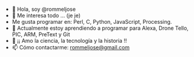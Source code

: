 - 👋 Hola, soy @rommeljose
- 👀 Me interesa todo ... (je je)
- Me gusta programar en: Perl, C,  Python, JavaScript, Processing.
- 🌱 Actualmente estoy aprendiendo a programar para Alexa, Drone Tello, PIC, ARM, PreText y Git
- 💞️ ¡¡ Amo la ciencia, la tecnología y la historia !!
- 📫 Cómo contactarme: rommeljose@gmail.com


<!---
rommeljose/rommeljose is a ✨ special ✨ repository because its `README.md` (this file) appears on your GitHub profile.
You can click the Preview link to take a look at your changes.
--->
